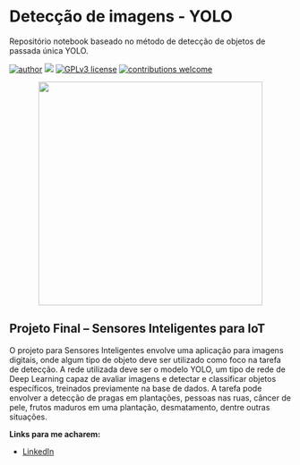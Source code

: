 # Detecção de imagens - YOLO
Repositório notebook baseado no método de detecção de objetos de passada única YOLO.

[![author](https://img.shields.io/badge/author-IsaacFernandesMendes-red.svg)](https://www.linkedin.com/in/rafael-n-duarte/) [![](https://img.shields.io/badge/python-3.7+-blue.svg)](https://www.python.org/downloads/release/python-365/) [![GPLv3 license](https://img.shields.io/badge/License-GPLv3-blue.svg)](http://perso.crans.org/besson/LICENSE.html) [![contributions welcome](https://img.shields.io/badge/contributions-welcome-brightgreen.svg?style=flat)](https://github.com/rafaelnduarte/portfolio/issues)

<p align="center">
  <img src="https://img.freepik.com/fotos-gratis/tecnologia-de-biometria-retinal-com-remix-digital-de-olho-de-homem_53876-108518.jpg?w=740&t=st=1679343777~exp=1679344377~hmac=e9ad02a86c683ffa7a6698def04c688b3bf26aa28f674d0c170d9fa2e91f6006)"height=400px >
</p>

## Projeto Final – Sensores Inteligentes para IoT

O projeto para Sensores Inteligentes envolve uma aplicação para imagens digitais, onde algum tipo de objeto deve ser utilizado como foco na tarefa de detecção. 
A rede utilizada deve ser o modelo YOLO, um tipo de rede de Deep Learning capaz de avaliar imagens e detectar e classificar objetos específicos, treinados previamente na base de dados. A tarefa pode envolver a detecção de pragas em plantações, pessoas nas ruas, câncer de pele, frutos maduros em uma plantação, desmatamento, dentre outras situações.

**Links para me acharem:**

* [LinkedIn](https://www.linkedin.com/in/isaacfernandesmendes)

 





